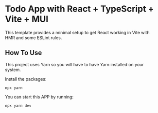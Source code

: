 # Todo App with React + TypeScript + Vite + MUI

This template provides a minimal setup to get React working in Vite with HMR and some ESLint rules.

## How To Use

This project uses Yarn so you will have to have Yarn installed on your system.

Install the packages:

```
npx yarn
```

You can start this APP by running:

```
npx yarn dev
```
